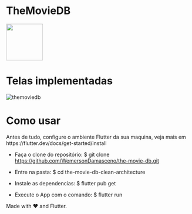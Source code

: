 # TheMovieDB
<img width="100" src="https://user-images.githubusercontent.com/37156004/178585291-beafcf5e-fa0d-4317-a046-604aa1c30348.JPEG"/>

 
# Telas implementadas

![themoviedb](https://user-images.githubusercontent.com/37156004/180076086-ee9cf96d-fb72-4f59-a65c-6c7405978f76.gif)

<h1> Como usar </h1>
Antes de tudo, configure o ambiente Flutter da sua maquina, veja mais em https://flutter.dev/docs/get-started/install

- Faça o clone do repositório:
$ git clone https://github.com/WemersonDamasceno/the-movie-db.git

- Entre na pasta:
$ cd the-movie-db-clean-architecture

- Instale as dependencias:
$ flutter pub get

- Execute o App com o comando: 
$ flutter run


Made with :heart: and Flutter.
